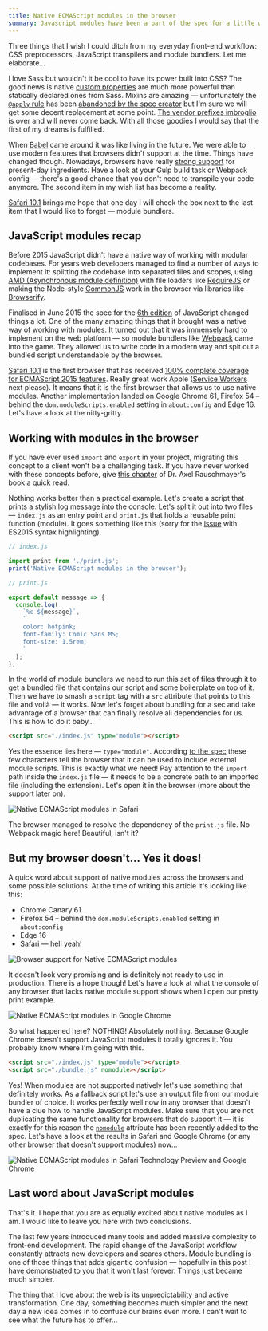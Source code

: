 ```yaml
---
title: Native ECMAScript modules in the browser
summary: Javascript modules have been a part of the spec for a little while now but it's taken some time to see the first implementation in a web browser. Finally, we have it!
---
```


Three things that I wish I could ditch from my everyday front-end workflow: CSS preprocessors, JavaScript transpilers and module bundlers. Let me elaborate…

I love Sass but wouldn't it be cool to have its power built into CSS? The good news is native [custom properties](https://pawelgrzybek.com/css-custom-properties-explained/) are much more powerful than statically declared ones from Sass. Mixins are amazing — unfortunately the [`@apply` rule](https://pawelgrzybek.com/css-mixins-with-apply-rule/) has been [abandoned by the spec creator](http://www.xanthir.com/b4o00) but I'm sure we will get some decent replacement at some point. [The vendor prefixes imbroglio](https://www.chromium.org/blink#vendor-prefixes) is over and will never come back. With all those goodies I would say that the first of my dreams is fulfilled.

When [Babel](https://babeljs.io/) came around it was like living in the future. We were able to use modern features that browsers didn't support at the time. Things have changed though. Nowadays, browsers have really [strong support](https://kangax.github.io/compat-table/es6/) for present-day ingredients. Have a look at your Gulp build task or Webpack config — there's a good chance that you don't need to transpile your code anymore. The second item in my wish list has become a reality.

[Safari 10.1](https://developer.apple.com/library/content/releasenotes/General/WhatsNewInSafari/Articles/Safari_10_1.html) brings me hope that one day I will check the box next to the last item that I would like to forget — module bundlers.

## JavaScript modules recap

Before 2015 JavaScript didn't have a native way of working with modular codebases. For years web developers managed to find a number of ways to implement it: splitting the codebase into separated files and scopes, using [AMD (Asynchronous module definition)](https://en.wikipedia.org/wiki/Asynchronous_module_definition) with file loaders like [RequireJS](http://requirejs.org/) or making the Node-style [CommonJS](https://en.wikipedia.org/wiki/CommonJS) work in the browser via libraries like [Browserify](http://browserify.org/).

Finalised in June 2015 the spec for the [6th edition](http://www.ecma-international.org/ecma-262/6.0/) of JavaScript changed things a lot. One of the many amazing things that it brought was a native way of working with modules. It turned out that it was [immensely hard](https://blog.whatwg.org/js-modules) to implement on the web platform — so module bundlers like [Webpack](https://webpack.js.org/) came into the game. They allowed us to write code in a modern way and spit out a bundled script understandable by the browser.

[Safari 10.1](https://developer.apple.com/library/content/releasenotes/General/WhatsNewInSafari/Articles/Safari_10_1.html) is the first browser that has received [100% complete coverage for ECMAScript 2015 features](https://kangax.github.io/compat-table/es6/#safari10_1). Really great work Apple ([Service Workers](https://jakearchibald.github.io/isserviceworkerready/) next please). It means that it is the first browser that allows us to use native modules. Another implementation landed on Google Chrome 61, Firefox 54 – behind the `dom.moduleScripts.enabled` setting in `about:config` and Edge 16. Let's have a look at the nitty-gritty.

## Working with modules in the browser

If you have ever used `import` and `export` in your project, migrating this concept to a client won't be a challenging task. If you have never worked with these concepts before, give [this chapter](http://exploringjs.com/es6/ch_modules.html) of Dr. Axel Rauschmayer's book a quick read.

Nothing works better than a practical example. Let's create a script that prints a stylish log message into the console. Let's split it out into two files — `index.js` as an entry point and `print.js` that holds a reusable print function (module). It goes something like this (sorry for the [issue](https://github.com/jneen/rouge/issues/432) with ES2015 syntax highlighting).

```js
// index.js

import print from './print.js';
print('Native ECMAScript modules in the browser');
```

```js
// print.js

export default message => {
  console.log(
    `%c ${message}`,
    `
    color: hotpink;
    font-family: Comic Sans MS;
    font-size: 1.5rem;
    `
  );
};
```

In the world of module bundlers we need to run this set of files through it to get a bundled file that contains our script and some boilerplate on top of it. Then we have to smash a `script` tag with a `src` attribute that points to this file and voilà — it works. Now let's forget about bundling for a sec and take advantage of a browser that can finally resolve all dependencies for us. This is how to do it baby…

```html
<script src="./index.js" type="module"></script>
```

Yes the essence lies here — `type="module"`. According [to the spec](https://html.spec.whatwg.org/multipage/scripting.html#script-type-module-example-1) these few characters tell the browser that it can be used to include external module scripts. This is exactly what we need! Pay attention to the `import` path inside the `index.js` file — it needs to be a concrete path to an imported file (including the extension). Let's open it in the browser (more about the support later on).

![Native ECMAScript modules in Safari](2017-04-18-1.jpg)

The browser managed to resolve the dependency of the `print.js` file. No Webpack magic here! Beautiful, isn't it?

## But my browser doesn't… Yes it does!

A quick word about support of native modules across the browsers and some possible solutions. At the time of writing this article it's looking like this:

- Chrome Canary 61
- Firefox 54 – behind the `dom.moduleScripts.enabled` setting in `about:config`
- Edge 16
- Safari — hell yeah!

![Browser support for Native ECMAScript modules](2017-04-18-2.jpg)

It doesn't look very promising and is definitely not ready to use in production. There is a hope though! Let's have a look at what the console of any browser that lacks native module support shows when I open our pretty print example.

![Native ECMAScript modules in Google Chrome](2017-04-18-3.jpg)

So what happened here? NOTHING! Absolutely nothing. Because Google Chrome doesn't support JavaScript modules it totally ignores it. You probably know where I'm going with this.

```html
<script src="./index.js" type="module"></script>
<script src="./bundle.js" nomodule></script>
```

Yes! When modules are not supported natively let's use something that definitely works. As a fallback script let's use an output file from our module bundler of choice. It works perfectly well now in any browser that doesn't have a clue how to handle JavaScript modules. Make sure that you are not duplicating the same functionality for browsers that do support it — it is exactly for this reason the [`nomodule`](https://html.spec.whatwg.org/multipage/scripting.html#attr-script-nomodule) attribute has been recently added to the spec. Let's have a look at the results in Safari and Google Chrome (or any other browser that doesn't support modules) now…

![Native ECMAScript modules in Safari Technology Preview and Google Chrome](2017-04-18-4.jpg)

## Last word about JavaScript modules

That's it. I hope that you are as equally excited about native modules as I am. I would like to leave you here with two conclusions.

The last few years introduced many tools and added massive complexity to front-end development. The rapid change of the JavaScript workflow constantly attracts new developers and scares others. Module bundling is one of those things that adds gigantic confusion — hopefully in this post I have demonstrated to you that it won't last forever. Things just became much simpler.

The thing that I love about the web is its unpredictability and active transformation. One day, something becomes much simpler and the next day a new idea comes in to confuse our brains even more. I can't wait to see what the future has to offer…
